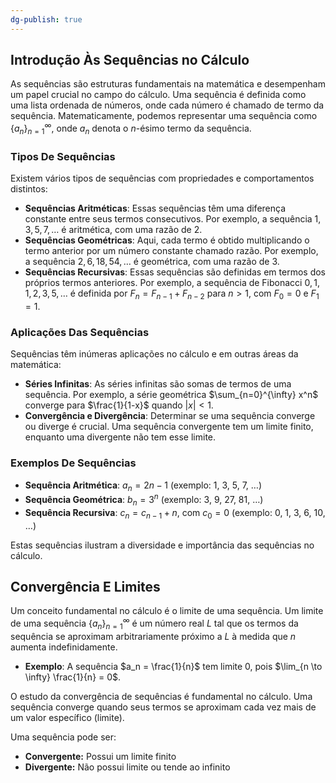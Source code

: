 ```yaml
---
dg-publish: true
---
```

## Introdução Às Sequências no Cálculo

As sequências são estruturas fundamentais na matemática e desempenham um papel crucial no campo do cálculo. Uma sequência é definida como uma lista ordenada de números, onde cada número é chamado de termo da sequência. Matematicamente, podemos representar uma sequência como $\{a_n\}_{n=1}^{\infty}$, onde $a_n$ denota o $n$-ésimo termo da sequência.

### Tipos De Sequências

Existem vários tipos de sequências com propriedades e comportamentos distintos:

- **Sequências Aritméticas**: Essas sequências têm uma diferença constante entre seus termos consecutivos. Por exemplo, a sequência $1, 3, 5, 7, \ldots$ é aritmética, com uma razão de 2.
- **Sequências Geométricas**: Aqui, cada termo é obtido multiplicando o termo anterior por um número constante chamado razão. Por exemplo, a sequência $2, 6, 18, 54, \ldots$ é geométrica, com uma razão de 3.
- **Sequências Recursivas**: Essas sequências são definidas em termos dos próprios termos anteriores. Por exemplo, a sequência de Fibonacci $0, 1, 1, 2, 3, 5, \ldots$ é definida por $F_n = F_{n-1} + F_{n-2}$ para $n > 1$, com $F_0 = 0$ e $F_1 = 1$.

### Aplicações Das Sequências

Sequências têm inúmeras aplicações no cálculo e em outras áreas da matemática:

- **Séries Infinitas**: As séries infinitas são somas de termos de uma sequência. Por exemplo, a série geométrica $\sum_{n=0}^{\infty} x^n$ converge para $\frac{1}{1-x}$ quando $|x| < 1$.
- **Convergência e Divergência**: Determinar se uma sequência converge ou diverge é crucial. Uma sequência convergente tem um limite finito, enquanto uma divergente não tem esse limite.

### Exemplos De Sequências

- **Sequência Aritmética**: $a_n = 2n - 1$ (exemplo: 1, 3, 5, 7, …)
- **Sequência Geométrica**: $b_n = 3^n$ (exemplo: 3, 9, 27, 81, …)
- **Sequência Recursiva**: $c_n = c_{n-1} + n$, com $c_0 = 0$ (exemplo: 0, 1, 3, 6, 10, …)

Estas sequências ilustram a diversidade e importância das sequências no cálculo.

## Convergência E Limites

Um conceito fundamental no cálculo é o limite de uma sequência. Um limite de uma sequência $\{a_n\}_{n=1}^{\infty}$ é um número real $L$ tal que os termos da sequência se aproximam arbitrariamente próximo a $L$ à medida que $n$ aumenta indefinidamente.

- **Exemplo**: A sequência $a_n = \frac{1}{n}$ tem limite 0, pois $\lim_{n \to \infty} \frac{1}{n} = 0$.

O estudo da convergência de sequências é fundamental no cálculo. Uma sequência converge quando seus termos se aproximam cada vez mais de um valor específico (limite).

Uma sequência pode ser:

- **Convergente:** Possui um limite finito
- **Divergente:** Não possui limite ou tende ao infinito
